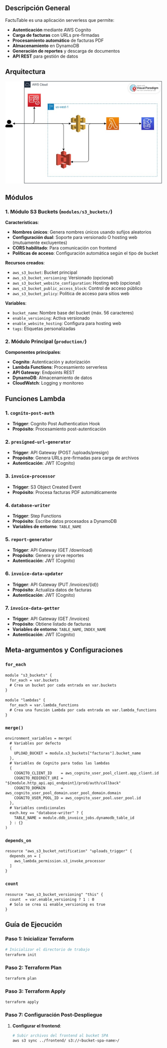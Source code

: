 ## Descripción General

FactuTable es una aplicación serverless que permite:
- **Autenticación** mediante AWS Cognito
- **Carga de facturas** con URLs pre-firmadas
- **Procesamiento automático** de facturas PDF
- **Almacenamiento** en DynamoDB
- **Generación de reportes** y descarga de documentos
- **API REST** para gestión de datos

## Arquitectura

![Arquitectura FactuTable](cloud%20entrega%202.jpg)

## Módulos

### 1. Módulo S3 Buckets (`modules/s3_buckets/`)

**Características**:
- **Nombres únicos**: Genera nombres únicos usando sufijos aleatorios
- **Configuración dual**: Soporte para versionado O hosting web (mutuamente excluyentes)
- **CORS habilitado**: Para comunicación con frontend
- **Políticas de acceso**: Configuración automática según el tipo de bucket

**Recursos creados**:
- `aws_s3_bucket`: Bucket principal
- `aws_s3_bucket_versioning`: Versionado (opcional)
- `aws_s3_bucket_website_configuration`: Hosting web (opcional)
- `aws_s3_bucket_public_access_block`: Control de acceso público
- `aws_s3_bucket_policy`: Política de acceso para sitios web

**Variables**:
- `bucket_name`: Nombre base del bucket (máx. 56 caracteres)
- `enable_versioning`: Activa versionado
- `enable_website_hosting`: Configura para hosting web
- `tags`: Etiquetas personalizadas

### 2. Módulo Principal (`production/`)

**Componentes principales**:
- **Cognito**: Autenticación y autorización
- **Lambda Functions**: Procesamiento serverless
- **API Gateway**: Endpoints REST
- **DynamoDB**: Almacenamiento de datos
- **CloudWatch**: Logging y monitoreo

## Funciones Lambda

### 1. `cognito-post-auth`
- **Trigger**: Cognito Post Authentication Hook
- **Propósito**: Procesamiento post-autenticación

### 2. `presigned-url-generator`
- **Trigger**: API Gateway (POST /uploads/presign)
- **Propósito**: Genera URLs pre-firmadas para carga de archivos
- **Autenticación**: JWT (Cognito)

### 3. `invoice-processor`
- **Trigger**: S3 Object Created Event
- **Propósito**: Procesa facturas PDF automáticamente

### 4. `database-writer`
- **Trigger**: Step Functions
- **Propósito**: Escribe datos procesados a DynamoDB
- **Variables de entorno**: `TABLE_NAME`

### 5. `report-generator`
- **Trigger**: API Gateway (GET /download)
- **Propósito**: Genera y sirve reportes
- **Autenticación**: JWT (Cognito)

### 6. `invoice-data-updater`
- **Trigger**: API Gateway (PUT /invoices/{id})
- **Propósito**: Actualiza datos de facturas
- **Autenticación**: JWT (Cognito)

### 7. `invoice-data-getter`
- **Trigger**: API Gateway (GET /invoices)
- **Propósito**: Obtiene listado de facturas
- **Variables de entorno**: `TABLE_NAME`, `INDEX_NAME`
- **Autenticación**: JWT (Cognito)

## Meta-argumentos y Configuraciones

### `for_each`

```hcl
module "s3_buckets" {
  for_each = var.buckets
  # Crea un bucket por cada entrada en var.buckets
}

module "lambdas" {
  for_each = var.lambda_functions
  # Crea una función Lambda por cada entrada en var.lambda_functions
}
```

### `merge()`

```hcl
environment_variables = merge(
  # Variables por defecto
  {
    UPLOAD_BUCKET = module.s3_buckets["facturas"].bucket_name
  },
  # Variables de Cognito para todas las lambdas
  {
    COGNITO_CLIENT_ID    = aws_cognito_user_pool_client.app_client.id
    COGNITO_REDIRECT_URI = "${module.http_api.api_endpoint}/prod/auth/callback"
    COGNITO_DOMAIN       = aws_cognito_user_pool_domain.user_pool_domain.domain
    COGNITO_USER_POOL_ID = aws_cognito_user_pool.user_pool.id
  },
  # Variables condicionales
  each.key == "database-writer" ? {
    TABLE_NAME = module.ddb_invoice_jobs.dynamodb_table_id
  } : {}
)
```

### `depends_on`

```hcl
resource "aws_s3_bucket_notification" "uploads_trigger" {
  depends_on = [
    aws_lambda_permission.s3_invoke_processor
  ]
}
```

### `count`

```hcl
resource "aws_s3_bucket_versioning" "this" {
  count  = var.enable_versioning ? 1 : 0
  # Solo se crea si enable_versioning es true
}
```

## Guía de Ejecución

### Paso 1: Inicializar Terraform

```bash
# Inicializar el directorio de trabajo
terraform init

```

### Paso 2: Terraform Plan

```bash
terraform plan 

```

### Paso 3: Terraform Apply

```bash
terraform apply
```

### Paso 7: Configuración Post-Despliegue

1. **Configurar el frontend**:
   ```bash
   # Subir archivos del frontend al bucket SPA
   aws s3 sync ../frontend/ s3://<bucket-spa-name>/
   ```
